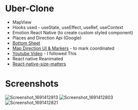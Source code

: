 # Uber-Clone

- MapView
- Hooks used - useState, useEffect, useRef, useContext
- Emotion React Native (to create custom styled component)
- Places and Direction Api (Google)
- [Bottom Sheet](https://gorhom.github.io/react-native-bottom-sheet/)
- [Map Direction UI & Markers](https://github.com/bramus/react-native-maps-directions) - to mark coordinated
- [Youtube Video](https://github.com/bramus/react-native-maps-directions) - I followed This
- React native Reanimated
- [React-native-size-matters](https://github.com/nirsky/react-native-size-matters)

# Screenshots

![Screenshot_1691412813](https://github.com/Holat/Uber-Clone/assets/105239299/2107d77f-1d78-4e68-88b0-7c0bcb1101cb)
![Screenshot_1691412803](https://github.com/Holat/Uber-Clone/assets/105239299/0afc3562-1593-4ded-b20f-f43697f7352d)
![Screenshot_1691412821](https://github.com/Holat/Uber-Clone/assets/105239299/0bc4826c-a138-4a32-89d1-e05abe3f5da6)
